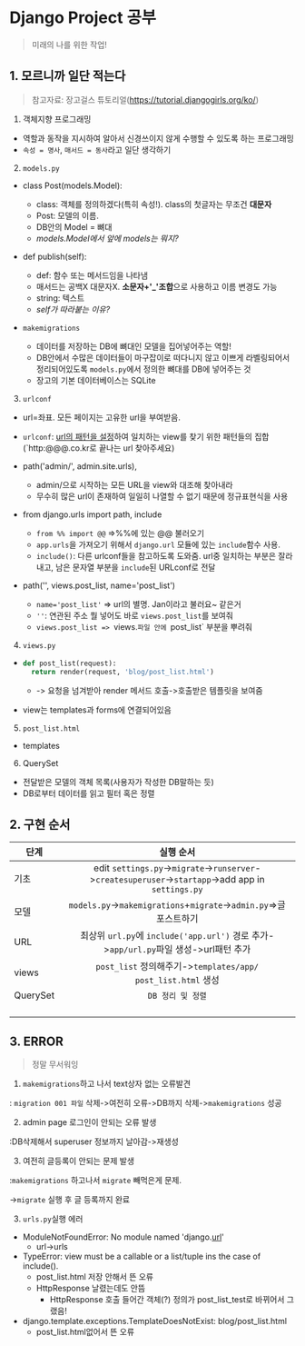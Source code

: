 # Django Project 공부

> 미래의 나를 위한 작업!



## 1. 모르니까 일단 적는다

> 참고자료: 장고걸스 튜토리얼(https://tutorial.djangogirls.org/ko/)

1) 객체지향 프로그래밍

- 역할과 동작을 지시하여 알아서 신경쓰이지 않게 수행할 수 있도록 하는 프로그래밍
- `속성 = 명사`, `매서드 = 동사`라고 일단 생각하기

2)  `models.py` 

- class Post(models.Model):
  - class: 객체를 정의하겠다(특히 속성!). class의 첫글자는 무조건 **대문자**
  - Post: 모델의 이름.
  - DB안의 Model = 뼈대
  - *models.Model에서 앞에 models는 뭐지?*

  

- def publish(self):
  - def: 함수 또는 메서드임을 나타냄
  - 매서드는 공백X 대문자X. **소문자+'_'조합**으로 사용하고 이름 변경도 가능
  - string: 텍스트
  - *self가 따라붙는 이유?*

- `makemigrations`
  - 데이터를 저장하는 DB에 뼈대인 모델을 집어넣어주는 역할!
  - DB안에서 수많은 데이터들이 마구잡이로 떠다니지 않고 이쁘게 라벨링되어서 정리되어있도록 `models.py`에서 정의한 뼈대를 DB에 넣어주는 것
  - 장고의 기본 데이터베이스는 SQLite

3) `urlconf`

- url=좌표. 모든 페이지는 고유한 url을 부여받음. 
- `urlconf`: <u>url의 패턴을 설정</u>하여 일치하는 view를 찾기 위한 패턴들의 집합(`http:@@@.co.kr로 끝나는 url 찾아주세요)
- path('admin/', admin.site.urls),
  - admin/으로 시작하는 모든 URL을 view와 대조해 찾아내라
  - 무수히 많은 url이 존재하여 일일히 나열할 수 없기 때문에 정규표현식을 사용
- from django.urls import path, include
  - `from %% import @@` =>%%에 있는 @@ 불러오기
  - `app.urls`을 가져오기 위해서 `django.url` 모듈에 있는 `include`함수 사용. 
  - `include()`: 다른 urlconf들을 참고하도록 도와줌. url중 일치하는 부분은 잘라내고, 남은 문자열 부분을 `include`된 URLconf로 전달

- path('', views.post_list, name='post_list')
  - `name='post_list'` => url의 별명. Jan이라고 불러요~ 같은거
  - `''`: 연관된 주소 뭘 넣어도 바로 `views.post_list`를 보여줘
  - `views.post_list => `views.`파일 안에 `post_list` 부분을 뿌려줘

4) `views.py`

- ```python
  def post_list(request): 
  	return render(request, 'blog/post_list.html')
  ```

  - -> 요청을 넘겨받아 render 메서드 호출->호출받은 템플릿을 보여줌

- view는 templates과 forms에 연결되어있음



5) `post_list.html`

- templates



6) QuerySet

- 전달받은 모델의 객체 목록(사용자가 작성한 DB말하는 듯)
- DB로부터 데이터를 읽고 필터 혹은 정렬



## 2. 구현 순서

| 단계     |                          실행 순서                           |
| -------- | :----------------------------------------------------------: |
| 기초     | edit `settings.py`->`migrate`->`runserver`->`createsuperuser`->`startapp`->add app in `settings.py` |
| 모델     | `models.py`->`makemigrations`+`migrate`->`admin.py`=>글 포스트하기 |
| URL      | 최상위 `url.py`에  `include('app.url')` 경로 추가->`app/url.py`파일 생성->url패턴 추가 |
| views    | `post_list` 정의해주기->`templates/app/ post_list.html` 생성 |
| QuerySet |                      `DB 정리 및 정렬`                       |
|          |                                                              |
|          |                                                              |
|          |                                                              |
|          |                                                              |





## 3. ERROR

> 정말 무서워잉



1) `makemigrations`하고 나서 text상자 없는 오류발견

: `migration 001 파일` 삭제->여전히 오류->DB까지 삭제->`makemigrations` 성공

2) admin page 로그인이 안되는 오류 발생

:DB삭제해서 superuser 정보까지 날아감->재생성

3) 여전히 글등록이 안되는 문제 발생

:`makemigrations` 하고나서 `migrate` 빼먹은게 문제.

->`migrate` 실행 후 글 등록까지 완료

3) `urls.py`실행 에러

- ModuleNotFoundError: No module named 'django.<u>url</u>'
  - url->urls
- TypeError: view must be a callable or a list/tuple ins the case of include().
  - post_list.html 저장 안해서 뜬 오류
  - HttpResponse 날렸는데도 안뜸
    - HttpResponse 호출 들어간 객체(?) 정의가 post_list_test로 바뀌어서 그랬음!
- django.template.exceptions.TemplateDoesNotExist: blog/post_list.html
  - post_list.html없어서 뜬 오류